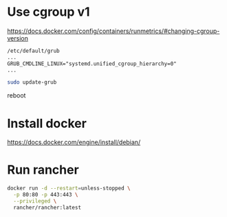 # Use cgroup v1
https://docs.docker.com/config/containers/runmetrics/#changing-cgroup-version

```txt
/etc/default/grub
...
GRUB_CMDLINE_LINUX="systemd.unified_cgroup_hierarchy=0"
...
```

```sh
sudo update-grub
```

reboot

# Install docker
https://docs.docker.com/engine/install/debian/

# Run rancher
```sh
docker run -d --restart=unless-stopped \
  -p 80:80 -p 443:443 \
  --privileged \
  rancher/rancher:latest
```
